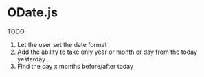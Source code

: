 ODate.js
========

TODO

1. Let the user set the date format
2. Add the ability to take only year or month or day from the today yesterday...
3. Find the day x months before/after today 
